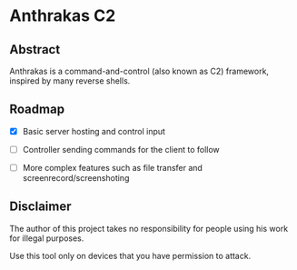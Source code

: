 
# Anthrakas C2

## Abstract

Anthrakas is a command-and-control (also known as C2) framework, inspired by many reverse shells.

## Roadmap

- [x] Basic server hosting and control input
- [ ] Controller sending commands for the client to follow
- [ ] More complex features such as file transfer and screenrecord/screenshoting


## Disclaimer

The author of this project takes no responsibility for people using his work for illegal purposes.

Use this tool only on devices that you have permission to attack.
